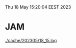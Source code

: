 Thu 18 May 15:20:04 EEST 2023
# JAM
<a href='./cache/202305/18_15.log'>./cache/202305/18_15.log</a>
